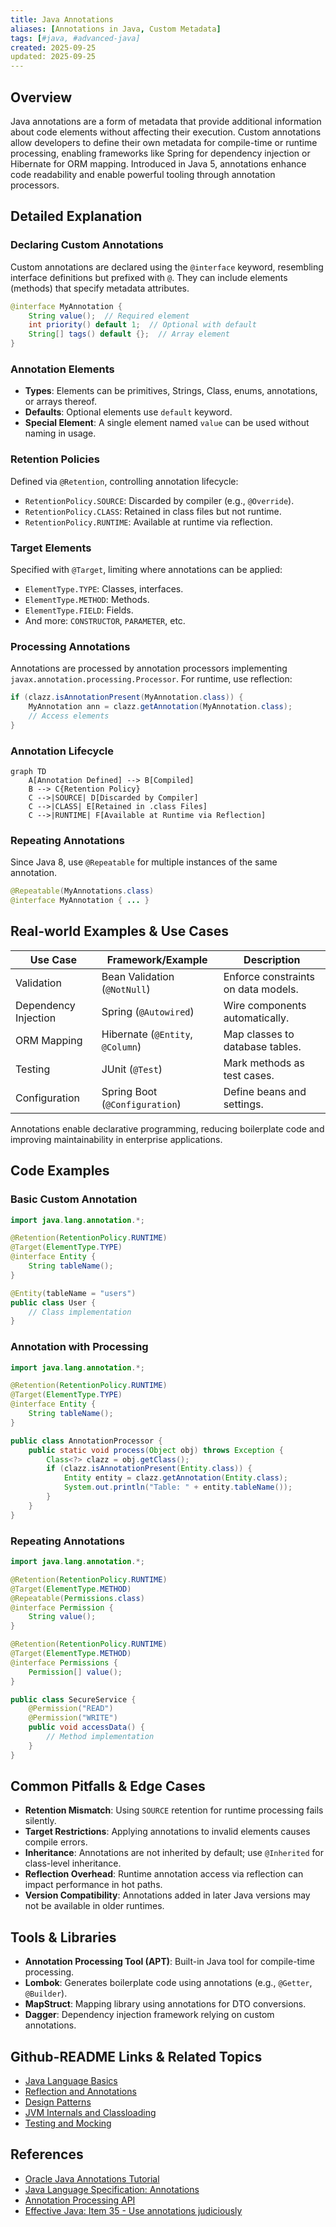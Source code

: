 ```yaml
---
title: Java Annotations
aliases: [Annotations in Java, Custom Metadata]
tags: [#java, #advanced-java]
created: 2025-09-25
updated: 2025-09-25
---
```


## Overview

Java annotations are a form of metadata that provide additional information about code elements without affecting their execution. Custom annotations allow developers to define their own metadata for compile-time or runtime processing, enabling frameworks like Spring for dependency injection or Hibernate for ORM mapping. Introduced in Java 5, annotations enhance code readability and enable powerful tooling through annotation processors.

## Detailed Explanation

### Declaring Custom Annotations

Custom annotations are declared using the `@interface` keyword, resembling interface definitions but prefixed with `@`. They can include elements (methods) that specify metadata attributes.

```java
@interface MyAnnotation {
    String value();  // Required element
    int priority() default 1;  // Optional with default
    String[] tags() default {};  // Array element
}
```

### Annotation Elements

- **Types**: Elements can be primitives, Strings, Class, enums, annotations, or arrays thereof.
- **Defaults**: Optional elements use `default` keyword.
- **Special Element**: A single element named `value` can be used without naming in usage.

### Retention Policies

Defined via `@Retention`, controlling annotation lifecycle:

- `RetentionPolicy.SOURCE`: Discarded by compiler (e.g., `@Override`).
- `RetentionPolicy.CLASS`: Retained in class files but not runtime.
- `RetentionPolicy.RUNTIME`: Available at runtime via reflection.

### Target Elements

Specified with `@Target`, limiting where annotations can be applied:

- `ElementType.TYPE`: Classes, interfaces.
- `ElementType.METHOD`: Methods.
- `ElementType.FIELD`: Fields.
- And more: `CONSTRUCTOR`, `PARAMETER`, etc.

### Processing Annotations

Annotations are processed by annotation processors implementing `javax.annotation.processing.Processor`. For runtime, use reflection:

```java
if (clazz.isAnnotationPresent(MyAnnotation.class)) {
    MyAnnotation ann = clazz.getAnnotation(MyAnnotation.class);
    // Access elements
}
```

### Annotation Lifecycle

```mermaid
graph TD
    A[Annotation Defined] --> B[Compiled]
    B --> C{Retention Policy}
    C -->|SOURCE| D[Discarded by Compiler]
    C -->|CLASS| E[Retained in .class Files]
    C -->|RUNTIME| F[Available at Runtime via Reflection]
```

### Repeating Annotations

Since Java 8, use `@Repeatable` for multiple instances of the same annotation.

```java
@Repeatable(MyAnnotations.class)
@interface MyAnnotation { ... }
```

## Real-world Examples & Use Cases

| Use Case | Framework/Example | Description |
|----------|-------------------|-------------|
| Validation | Bean Validation (`@NotNull`) | Enforce constraints on data models. |
| Dependency Injection | Spring (`@Autowired`) | Wire components automatically. |
| ORM Mapping | Hibernate (`@Entity`, `@Column`) | Map classes to database tables. |
| Testing | JUnit (`@Test`) | Mark methods as test cases. |
| Configuration | Spring Boot (`@Configuration`) | Define beans and settings. |

Annotations enable declarative programming, reducing boilerplate code and improving maintainability in enterprise applications.

## Code Examples

### Basic Custom Annotation

```java
import java.lang.annotation.*;

@Retention(RetentionPolicy.RUNTIME)
@Target(ElementType.TYPE)
@interface Entity {
    String tableName();
}

@Entity(tableName = "users")
public class User {
    // Class implementation
}
```

### Annotation with Processing

```java
import java.lang.annotation.*;

@Retention(RetentionPolicy.RUNTIME)
@Target(ElementType.TYPE)
@interface Entity {
    String tableName();
}

public class AnnotationProcessor {
    public static void process(Object obj) throws Exception {
        Class<?> clazz = obj.getClass();
        if (clazz.isAnnotationPresent(Entity.class)) {
            Entity entity = clazz.getAnnotation(Entity.class);
            System.out.println("Table: " + entity.tableName());
        }
    }
}
```

### Repeating Annotations

```java
import java.lang.annotation.*;

@Retention(RetentionPolicy.RUNTIME)
@Target(ElementType.METHOD)
@Repeatable(Permissions.class)
@interface Permission {
    String value();
}

@Retention(RetentionPolicy.RUNTIME)
@Target(ElementType.METHOD)
@interface Permissions {
    Permission[] value();
}

public class SecureService {
    @Permission("READ")
    @Permission("WRITE")
    public void accessData() {
        // Method implementation
    }
}
```

## Common Pitfalls & Edge Cases

- **Retention Mismatch**: Using `SOURCE` retention for runtime processing fails silently.
- **Target Restrictions**: Applying annotations to invalid elements causes compile errors.
- **Inheritance**: Annotations are not inherited by default; use `@Inherited` for class-level inheritance.
- **Reflection Overhead**: Runtime annotation access via reflection can impact performance in hot paths.
- **Version Compatibility**: Annotations added in later Java versions may not be available in older runtimes.

## Tools & Libraries

- **Annotation Processing Tool (APT)**: Built-in Java tool for compile-time processing.
- **Lombok**: Generates boilerplate code using annotations (e.g., `@Getter`, `@Builder`).
- **MapStruct**: Mapping library using annotations for DTO conversions.
- **Dagger**: Dependency injection framework relying on custom annotations.

## Github-README Links & Related Topics

- [Java Language Basics](java/java-language-basics/README.md)
- [Reflection and Annotations](java/reflection-and-annotations/README.md)
- [Design Patterns](java/design-patterns/README.md)
- [JVM Internals and Classloading](java/jvm-internals-and-classloading/README.md)
- [Testing and Mocking](java/testing-and-mocking-junit-mockito/README.md)

## References

- [Oracle Java Annotations Tutorial](https://docs.oracle.com/javase/tutorial/java/annotations/)
- [Java Language Specification: Annotations](https://docs.oracle.com/javase/specs/jls/se21/html/jls-9.html)
- [Annotation Processing API](https://docs.oracle.com/javase/8/docs/api/javax/annotation/processing/package-summary.html)
- [Effective Java: Item 35 - Use annotations judiciously](https://www.amazon.com/Effective-Java-Joshua-Bloch/dp/0134685997)